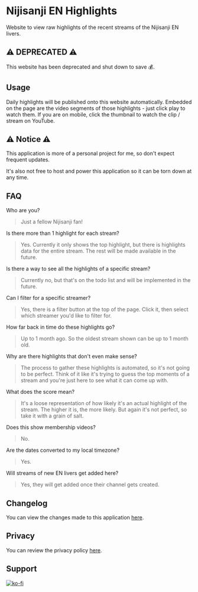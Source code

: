 # Nijisanji EN Highlights

Website to view raw highlights of the recent streams of the Nijisanji EN livers.

## ⚠️ DEPRECATED ⚠️

This website has been deprecated and shut down to save 💰.

## Usage

Daily highlights will be published onto this website automatically. Embedded on the page are the video segments of those highlights - just click play to watch them. If you are on mobile, click the thumbnail to watch the clip / stream on YouTube.

## ⚠️ Notice ⚠️

This application is more of a personal project for me, so don't expect frequent updates.

It's also not free to host and power this application so it can be torn down at any time.

## FAQ

Who are you?
> Just a fellow Nijisanji fan!

Is there more than 1 highlight for each stream?
> Yes. Currently it only shows the top highlight, but there is highlights data for the entire stream. The rest will be made available in the future.

Is there a way to see all the highlights of a specific stream?
> Currently no, but that's on the todo list and will be implemented in the future.

Can I filter for a specific streamer?
> Yes, there is a filter button at the top of the page. Click it, then select which streamer you'd like to filter for.

How far back in time do these highlights go?
> Up to 1 month ago. So the oldest stream shown can be up to 1 month old.

Why are there highlights that don't even make sense?
> The process to gather these highlights is automated, so it's not going to be perfect. Think of it like it's trying to guess the top moments of a stream and you're just here to see what it can come up with.

What does the score mean?
> It's a loose representation of how likely it's an actual highlight of the stream. The higher it is, the more likely. But again it's not perfect, so take it with a grain of salt.

Does this show membership videos?
> No.

Are the dates converted to my local timezone?
> Yes.

Will streams of new EN livers get added here?
> Yes, they will get added once their channel gets created.

## Changelog

You can view the changes made to this application [here](https://github.com/clovenski/nijisanji-en-highlights/blob/main/assets/CHANGELOG.md).

## Privacy

You can review the privacy policy [here](https://github.com/clovenski/nijisanji-en-highlights/blob/main/assets/PrivacyPolicy.md).

## Support

[![ko-fi](https://ko-fi.com/img/githubbutton_sm.svg)](https://ko-fi.com/W7W34N0W3)
